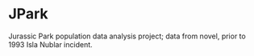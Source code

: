 # JPark
Jurassic Park population data analysis project; data from novel, prior to 1993 Isla Nublar incident.
